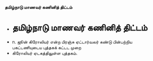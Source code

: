 **தமிழ்நாடு மாணவர் கணினித் திட்டம்**
- # தமிழ்நாடு மாணவர் கணினித் திட்டம்
- n. ஜூன் கிரோலியர் என்ற பிரஞ்சு ஏட்டார்வலர் கண்டு பின்பற்றிய பகட்டணியுடைய புத்தகக் கட்டட முறை
- கிரோலியர் ஏடகத்திலுள்ள புத்தகம்.

